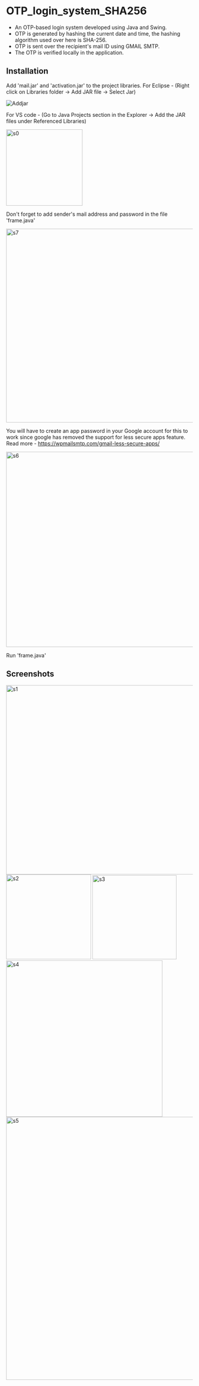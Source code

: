 # OTP_login_system_SHA256
- An OTP-based login system developed using Java and Swing.
- OTP is generated by hashing the current date and time, the hashing algorithm used over here is SHA-256.
- OTP is sent over the recipient's mail ID using GMAIL SMTP.
- The OTP is verified locally in the application.

## Installation
Add 'mail.jar' and 'activation.jar' to the project libraries. 
For Eclipse - (Right click on Libraries folder -> Add JAR file -> Select Jar)

![Addjar](https://user-images.githubusercontent.com/87890518/196944961-801d02d3-3fd4-40a4-aa21-ba78426d2710.jpg)

For VS code - (Go to Java Projects section in the Explorer -> Add the JAR files under Referenced Libraries)

<img width="206" alt="s0" src="https://user-images.githubusercontent.com/87890518/196945123-016e7c36-e36f-4f0d-be26-7317619c0817.png">



Don't forget to add sender's mail address and password in the file 'frame.java'

<img width="523" alt="s7" src="https://user-images.githubusercontent.com/87890518/196945729-1bceb05b-de14-4372-994d-b4c2c339c240.png">


You will have to create an app password in your Google account for this to work since google has removed the support for less secure apps feature. 
Read more - https://wpmailsmtp.com/gmail-less-secure-apps/ 

<img width="527" alt="s6" src="https://user-images.githubusercontent.com/87890518/196945208-7c64fb8b-770a-4b12-846a-b9a746b374ad.png">

Run 'frame.java' 


## Screenshots

<img width="511" alt="s1" src="https://user-images.githubusercontent.com/87890518/196945256-eb3669da-ff47-448e-90d3-d4ec3f52e992.png">
<img width="229" alt="s2" src="https://user-images.githubusercontent.com/87890518/196945264-5671e267-169b-443b-8685-4176d756fa6d.png">
<img width="227" alt="s3" src="https://user-images.githubusercontent.com/87890518/196945277-e74662a5-383d-48dd-9743-bd761dfba786.png">
<img width="422" alt="s4" src="https://user-images.githubusercontent.com/87890518/196945288-d77dcd34-a123-4e3f-8d98-6f88a63381a4.png">
<img width="710" alt="s5" src="https://user-images.githubusercontent.com/87890518/196945302-d5dd6daf-ca95-462c-9b79-723ddee87ab2.png">
